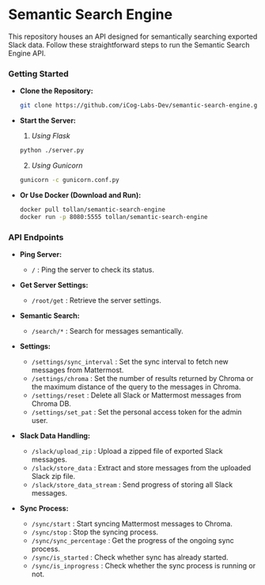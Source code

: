 # Semantic Search Engine

This repository houses an API designed for semantically searching exported Slack data. Follow these straightforward steps to run the Semantic Search Engine API.

### Getting Started
- **Clone the Repository:**
    ```bash
    git clone https://github.com/iCog-Labs-Dev/semantic-search-engine.git && git checkout deploy-no-auth
    ```

- **Start the Server:**
    1. *Using Flask*
    ```bash
    python ./server.py
    ```
    2. *Using Gunicorn*
    ```bash
    gunicorn -c gunicorn.conf.py
    ```

- **Or Use Docker (Download and Run):**
    ```bash
    docker pull tollan/semantic-search-engine
    docker run -p 8080:5555 tollan/semantic-search-engine
    ```

### API Endpoints

- **Ping Server:**
    - `/` : Ping the server to check its status.

- **Get Server Settings:**
    - `/root/get` : Retrieve the server settings.

- **Semantic Search:**
    - `/search/*` : Search for messages semantically.

- **Settings:**
    - `/settings/sync_interval` : Set the sync interval to fetch new messages from Mattermost.
    - `/settings/chroma` : Set the number of results returned by Chroma or the maximum distance of the query to the messages in Chroma.
    - `/settings/reset` : Delete all Slack or Mattermost messages from Chroma DB.
    - `/settings/set_pat` : Set the personal access token for the admin user.

- **Slack Data Handling:**
    - `/slack/upload_zip` : Upload a zipped file of exported Slack messages.
    - `/slack/store_data` : Extract and store messages from the uploaded Slack zip file.
    - `/slack/store_data_stream` : Send progress of storing all Slack messages.

- **Sync Process:**
    - `/sync/start` : Start syncing Mattermost messages to Chroma.
    - `/sync/stop` : Stop the syncing process.
    - `/sync/sync_percentage` : Get the progress of the ongoing sync process.
    - `/sync/is_started` : Check whether sync has already started.
    - `/sync/is_inprogress` : Check whether the sync process is running or not.
